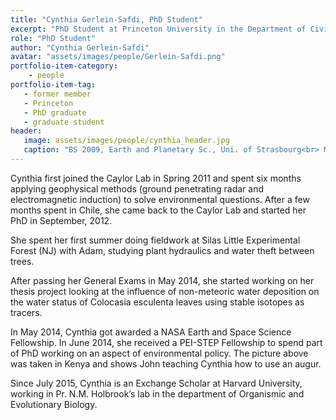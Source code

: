 ```yaml
---
title: "Cynthia Gerlein-Safdi, PhD Student"
excerpt: "PhD Student at Princeton University in the Department of Civil and Environmental Engineering"
role: "PhD Student"
author: "Cynthia Gerlein-Safdi"
avatar: "assets/images/people/Gerlein-Safdi.png"
portfolio-item-category:
    - people
portfolio-item-tag:
   - former member
   - Princeton
   - PhD graduate
   - graduate student
header:
   image: assets/images/people/cynthia_header.jpg
   caption: "BS 2009, Earth and Planetary Sc., Uni. of Strasbourg<br> MS 2011, Environmental Eng., Uni. of Strasbourg, France <br> MEng 2012, Geophysics applied to Civil Eng. and Environmental Studies, Engineering School of Geophysics of Strasbourg (EOST), France"
---
```


Cynthia first joined the Caylor Lab in Spring 2011 and spent six months applying geophysical methods (ground penetrating radar and electromagnetic induction) to solve environmental questions. After a few months spent in Chile, she came back to the Caylor Lab and started her PhD in September, 2012.

She spent her first summer doing fieldwork at Silas Little Experimental Forest (NJ) with Adam, studying plant hydraulics and water theft between trees.

After passing her General Exams in May 2014, she started working on her thesis project looking at the influence of non-meteoric water deposition on the water status of Colocasia esculenta leaves using stable isotopes as tracers.


In May 2014, Cynthia got awarded a NASA Earth and Space Science Fellowship. In June 2014, she received a PEI-STEP Fellowship to spend part of PhD working on an aspect of environmental policy. The picture above was taken in Kenya and shows John teaching Cynthia how to use an augur.

Since July 2015, Cynthia is an Exchange Scholar at Harvard University, working in Pr. N.M. Holbrook’s lab in the department of Organismic and Evolutionary Biology.



